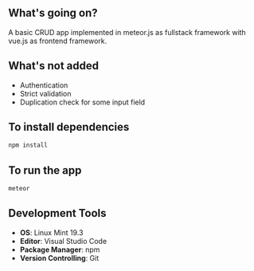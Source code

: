 ## What's going on?
A basic CRUD app implemented in meteor.js as fullstack framework with vue.js as frontend framework.

## What's not added
- Authentication
- Strict validation
- Duplication check for some input field

## To install dependencies

```javascript
npm install
```

## To run the app

```javascript
meteor
```

## Development Tools

- **OS**: Linux Mint 19.3
- **Editor**: Visual Studio Code
- **Package Manager**: npm
- **Version Controlling**: Git
